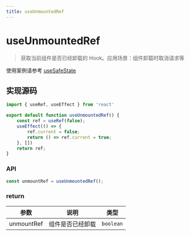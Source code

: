 ```yaml
---
title: useUnmountedRef
---
```

# useUnmountedRef

> 获取当前组件是否已经卸载的 Hook。应用场景：组件卸载时取消请求等

使用案例请参考 [useSafeState](../state/use-safe-state)


## 实现源码
```jsx | pure
import { useRef, useEffect } from 'react'

export default function useUnmountedRef() { 
    const ref = useRef(false);
    useEffect(() => {
        ref.current = false;
        return () => ref.current = true;
    }, [])
    return ref;
}
```


### API

```js
const unmountRef = useUnmountedRef();
```

### return


| 参数       | 说明             | 类型      |
| :----------: | :----------------: | :---------: |
| unmountRef | 组件是否已经卸载 | `boolean` |

